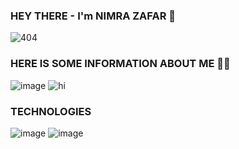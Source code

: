 ### HEY THERE - I'm NIMRA ZAFAR  👋


![404]( https://user-images.githubusercontent.com/75243548/173020659-5ecf9886-eeb8-4431-b01b-b254e2d3e0d3.gif) 


### HERE IS SOME INFORMATION ABOUT ME 💁🏻

![image](https://user-images.githubusercontent.com/75243548/173019656-b185fb78-3f17-40a4-afb5-2dccb18b9967.png)                ![hi](https://user-images.githubusercontent.com/75243548/173044864-3f272dda-81d4-4f22-b3c4-26dd2bd71310.gif)

### TECHNOLOGIES  

![image](https://user-images.githubusercontent.com/75243548/173047172-a545b35c-ea98-46cf-8a4f-ba9e64a62c86.png) ![image](https://user-images.githubusercontent.com/75243548/173047332-0f80adc6-727d-47ef-bb74-d9a2a92a0fee.png)






